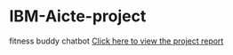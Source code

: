 # IBM-Aicte-project
fitness buddy chatbot
[Click here to view the project report](Fitnessbuddy.pdf)
